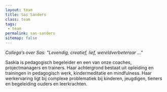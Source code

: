 ```yaml
---
layout: team
title: Sas Sanders
class: team
tags:
 - team
permalink: sas-sanders
sitemap: false
---
```

*Collega’s over Sas: "Levendig, creatief, lief, wereldverbeteraar ..."*

Saskia is pedagogisch begeleider en een van onze coaches, projectmanagers en trainers. Haar achtergrond bestaat uit opleiding en trainingen in pedagogisch werk, kindermeditatie en mindfulness. Haar werkervaring ligt bij complexe problematiek bij kinderen, jeugdigen, tieners en begeleiding ouders en leerkrachten.